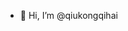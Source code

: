 - 👋 Hi, I’m @qiukongqihai
<!---
qiukongqihai/qiukongqihai is a ✨ special ✨ repository because its `README.md` (this file) appears on your GitHub profile.
You can click the Preview link to take a look at your changes.
--->
